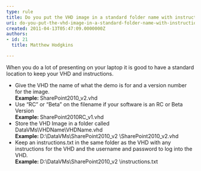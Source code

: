 ```yaml
---
type: rule
title: Do you put the VHD image in a standard folder name with instructions?
uri: do-you-put-the-vhd-image-in-a-standard-folder-name-with-instructions
created: 2011-04-13T05:47:09.0000000Z
authors:
- id: 21
  title: Matthew Hodgkins

---
```




<span class='intro'> 
  <p>When you do a lot of presenting on your laptop it is good to have a standard location to keep your VHD and instructions.&#160;</p>
<ul>
    <li>Give the VHD the name of what the demo is for and a version number for the image.<br>
    <strong>Example&#58;&#160;</strong>SharePoint2010_v2.vhd </li>
    <li>Use “RC” or “Beta” on the filename if your software is an RC or Beta Version<br>
    <strong>Example&#58; </strong>SharePoint2010RC_v1.vhd </li>
    <li>Store the VHD Image in a folder called DataVMs\VHDName\VHDName.vhd<br>
    <strong>Example&#58; </strong>D&#58;\DataVMs\SharePoint2010_v2 \SharePoint2010_v2.vhd </li>
    <li>Keep an instructions.txt in the same folder as the VHD with any instructions for the VHD and the username and password to log into the VHD.<br>
    <strong>Example&#58; </strong>D&#58;\DataVMs\SharePoint2010_v2 \instructions.txt </li>
</ul>
 </span>




